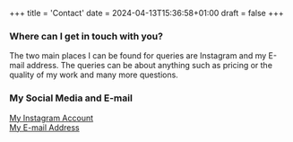 +++
title = 'Contact'
date = 2024-04-13T15:36:58+01:00
draft = false
+++

### Where can I get in touch with you?
The two main places I can be found for queries are Instagram and my E-mail address. The queries can be about anything such as pricing or the quality of my work and many more questions.

### My Social Media and E-mail
[My Instagram Account](https://instagram.com/leathercraft_customs)  
[My E-mail Address](mailto:leathercraft_customs@yahoo.com)